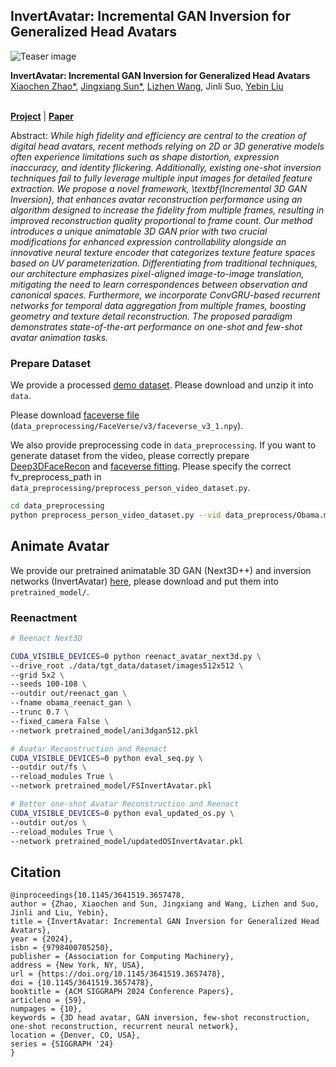 ## InvertAvatar: Incremental GAN Inversion for Generalized Head Avatars

![Teaser image](./assets/teaser.png)

**InvertAvatar: Incremental GAN Inversion for Generalized Head Avatars**<br>
[Xiaochen Zhao*](https://xiaochen-zhao.netlify.app/), [Jingxiang Sun*](https://mrtornado24.github.io/), [Lizhen Wang](https://lizhenwangt.github.io/), Jinli Suo, [Yebin Liu](http://www.liuyebin.com/)<br><br>


[**Project**](https://xchenz.github.io/invertavatar_page/) | [**Paper**](https://arxiv.org/abs/2312.02222)

Abstract: *While high fidelity and efficiency are central to the creation of digital head avatars, recent methods relying on 2D or 3D generative models often experience limitations such as shape distortion, expression inaccuracy, and identity flickering. Additionally, existing one-shot inversion techniques fail to fully leverage multiple input images for detailed feature extraction. We propose a novel framework, \textbf{Incremental 3D GAN Inversion}, that enhances avatar reconstruction performance using an algorithm designed to increase the fidelity from multiple frames, resulting in improved reconstruction quality proportional to frame count. Our method introduces a unique animatable 3D GAN prior with two crucial modifications for enhanced expression controllability alongside an innovative neural texture encoder that categorizes texture feature spaces based on UV parameterization. Differentiating from traditional techniques, our architecture emphasizes pixel-aligned image-to-image translation, mitigating the need to learn correspondences between observation and canonical spaces. Furthermore, we incorporate ConvGRU-based recurrent networks for temporal data aggregation from multiple frames, boosting geometry and texture detail reconstruction. The proposed paradigm demonstrates state-of-the-art performance on one-shot and few-shot avatar animation tasks.*

### Prepare Dataset

We provide a processed [demo dataset](https://drive.google.com/file/d/1U_T5uCiUBiJXyPuxtZU_QncbBOtB25Ju/view?usp=drive_link). Please download and unzip it into `data`.

Please download [faceverse file](https://drive.google.com/file/d/1lv2lGiTZet1pMIX4gUVy_wD4VYDOq1Tz/view?usp=drive_link) (`data_preprocessing/FaceVerse/v3/faceverse_v3_1.npy`).

We also provide preprocessing code in `data_preprocessing`. If you want to generate dataset from the video, please correctly prepare [Deep3DFaceRecon](https://github.com/sicxu/Deep3DFaceRecon_pytorch/tree/6ba3d22f84bf508f0dde002da8fff277196fef21?tab=readme-ov-file#prepare-prerequisite-models) and [faceverse fitting](https://github.com/XChenZ/havatar#prepare-dataset). Please specify the correct fv_preprocess_path in `data_preprocessing/preprocess_person_video_dataset.py`.


```.bash
cd data_preprocessing
python preprocess_person_video_dataset.py --vid data_preprocess/Obama.mp4 --savedir data/tgt_data
```

## Animate Avatar

We provide our pretrained animatable 3D GAN (Next3D++) and inversion networks (InvertAvatar) [here](https://drive.google.com/drive/folders/1AvqyvMzMwskI4rCMDwnlQh6heT842G5K?usp=sharing), please download and put them into `pretrained_model/`.


### Reenactment

```.bash
# Reenact Next3D

CUDA_VISIBLE_DEVICES=0 python reenact_avatar_next3d.py \
--drive_root ./data/tgt_data/dataset/images512x512 \
--grid 5x2 \
--seeds 100-108 \
--outdir out/reenact_gan \
--fname obama_reenact_gan \
--trunc 0.7 \
--fixed_camera False \
--network pretrained_model/ani3dgan512.pkl
```

```.bash
# Avatar Reconstruction and Reenact 
CUDA_VISIBLE_DEVICES=0 python eval_seq.py \
--outdir out/fs \
--reload_modules True \
--network pretrained_model/FSInvertAvatar.pkl
```

```.bash
# Better one-shot Avatar Reconstruction and Reenact 
CUDA_VISIBLE_DEVICES=0 python eval_updated_os.py \
--outdir out/os \
--reload_modules True \
--network pretrained_model/updatedOSInvertAvatar.pkl
```

## Citation

```
@inproceedings{10.1145/3641519.3657478,
author = {Zhao, Xiaochen and Sun, Jingxiang and Wang, Lizhen and Suo, Jinli and Liu, Yebin},
title = {InvertAvatar: Incremental GAN Inversion for Generalized Head Avatars},
year = {2024},
isbn = {9798400705250},
publisher = {Association for Computing Machinery},
address = {New York, NY, USA},
url = {https://doi.org/10.1145/3641519.3657478},
doi = {10.1145/3641519.3657478},
booktitle = {ACM SIGGRAPH 2024 Conference Papers},
articleno = {59},
numpages = {10},
keywords = {3D head avatar, GAN inversion, few-shot reconstruction, one-shot reconstruction, recurrent neural network},
location = {Denver, CO, USA},
series = {SIGGRAPH '24}
}


```
